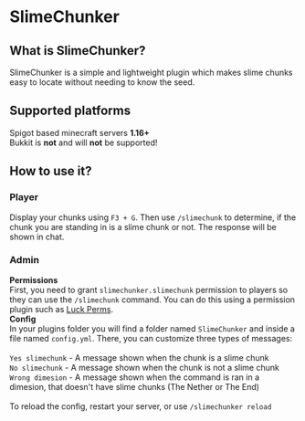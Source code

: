 # SlimeChunker
## What is SlimeChunker?
SlimeChunker is a simple and lightweight plugin which makes slime chunks easy to locate without needing to know the seed.

## Supported platforms
Spigot based minecraft servers **1.16+** <br>
Bukkit is **not** and will **not** be supported!

## How to use it?
### Player
Display your chunks using ```F3 + G```. Then use ```/slimechunk``` to determine, if the chunk you are standing in is a slime chunk or not. The response will be shown in chat.
### Admin
**Permissions** <br>
First, you need to grant ```slimechunker.slimechunk``` permission to players so they can use the ```/slimechunk``` command. You can do this using a permission plugin such as [Luck Perms](https://luckperms.net/). <br>
**Config** <br>
In your plugins folder you will find a folder named ```SlimeChunker``` and inside a file named ```config.yml```. There, you can customize three types of messages: <br> <br>
```Yes slimechunk``` - A message shown when the chunk is a slime chunk <br>
```No slimechunk``` - A message shown when the chunk is not a slime chunk <br>
```Wrong dimesion``` - A message shown when the command is ran in a dimesion, that doesn't have slime chunks (The Nether or The End) <br> <br>
To reload the config, restart your server, or use ```/slimechunker reload```

